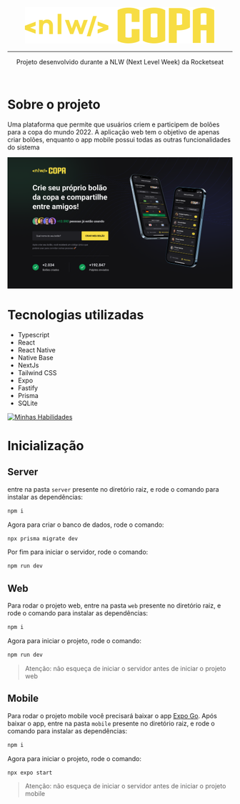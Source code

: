 <p align="center">
  <img src="./assets/logo.svg" />
  <hr />
</p>
<p align="center">
  Projeto desenvolvido durante a NLW (Next Level Week) da Rocketseat
</p>
<br>

# Sobre o projeto
Uma plataforma que permite que usuários criem e participem de bolões para a copa do mundo 2022. A aplicação web tem o objetivo de apenas criar bolões, enquanto o app mobile possui todas as outras funcionalidades do sistema

<img src="./assets/Web.png" alt="drawing" width="800"/>

# Tecnologias utilizadas
- Typescript
- React
- React Native
- Native Base
- NextJs
- Tailwind CSS
- Expo
- Fastify
- Prisma
- SQLite

[![Minhas Habilidades](https://skillicons.dev/icons?i=ts,react,nextjs,tailwind,prisma,sqlite)](https://skillicons.dev)

# Inicialização
## Server
entre na pasta `server` presente no diretório raiz, e rode o comando para instalar as dependências:
```bash
npm i
```
Agora para criar o banco de dados, rode o comando:
```bash 
npx prisma migrate dev
```
Por fim para iniciar o servidor, rode o comando:
```bash
npm run dev
```

## Web
Para rodar o projeto web, entre na pasta `web` presente no diretório raiz, e rode o comando para instalar as dependências:
```bash
npm i
```
Agora para iniciar o projeto, rode o comando:
```bash
npm run dev
```
> Atenção: não esqueça de iniciar o servidor antes de iniciar o projeto web

## Mobile
Para rodar o projeto mobile você precisará baixar o app [Expo Go](https://expo.dev/client).
Após baixar o app, entre na pasta `mobile` presente no diretório raiz, e rode o comando para instalar as dependências:
```bash
npm i
```
Agora para iniciar o projeto, rode o comando:
```bash
npx expo start 
```
> Atenção: não esqueça de iniciar o servidor antes de iniciar o projeto mobile
